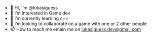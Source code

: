 - 👋 Hi, I’m @lukasiguess
- 👀 I’m interested in Game dev
- 🌱 I’m currently learning c++
- 💞️ I’m looking to collaborate on a game with one or 2 other people 
- 📫 How to reach me emain me on lukasiguess.dev@gmail.com 

<!---
lukasiguess/lukasiguess is a ✨ special ✨ repository because its `README.md` (this file) appears on your GitHub profile.
You can click the Preview link to take a look at your changes.
--->
